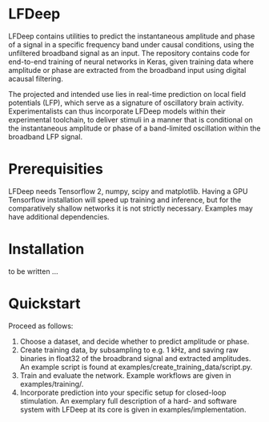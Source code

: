 # LFDeep

LFDeep contains utilities to predict the instantaneous amplitude and phase of a signal in a specific frequency band under causal conditions, using the unfiltered broadband signal as an input. The repository contains code for end-to-end training of neural networks in Keras, given training data where amplitude or phase are extracted from the broadband input using digital acausal filtering.

The projected and intended use lies in real-time prediction on local field potentials (LFP), which serve as a signature of oscillatory brain activity. Experimentalists can thus incorporate LFDeep models within their experimental toolchain, to deliver stimuli in a manner that is conditional on the instantaneous amplitude or phase of a band-limited oscillation within the broadband LFP signal.

# Prerequisities

LFDeep needs Tensorflow 2, numpy, scipy and matplotlib. Having a GPU Tensorflow installation will speed up training and inference, but for the comparatively shallow networks it is not strictly necessary. Examples may have additional dependencies.

# Installation

to be written ...

# Quickstart

Proceed as follows:

1. Choose a dataset, and decide whether to predict amplitude or phase.
1. Create training data, by subsampling to e.g. 1 kHz, and saving raw binaries in float32 of the broadbrand signal and extracted amplitudes. An example script is found at examples/create_training_data/script.py.
1. Train and evaluate the network. Example workflows are given in examples/training/.
1. Incorporate prediction into your specific setup for closed-loop stimulation. An exemplary full description of a hard- and software system with LFDeep at its core is given in examples/implementation.
